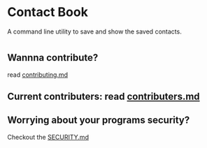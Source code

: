 # Contact Book
A command line utility to save and show the saved contacts.

#

## Wannna contribute?
read [contributing.md](contributing.md)

## Current contributers: read [contributers.md](contributers.md)

## Worrying about your programs security?
Checkout the [SECURITY.md](SECURITY.md)
